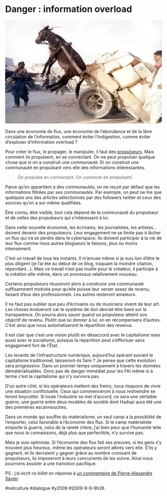 # Danger : information overload

![](_i/overload1.webp)

Dans une économie de flux, une économie de l’abondance et de la libre circulation de l’information, comment éviter l’indigestion, comme éviter d’exploser d’information overload ?

Pour créer le flux, le propager, le manipuler, il faut des [propulseurs](#propulseur). Mais comment ils propulsent, en se connectant. On ne peut propulser quelque chose que si on a construit une communauté. Et on construit une communauté en propulsant vers elle des informations intéressantes.

> On propulse en connectant. On connecte en propulsant.

Parce qu’on appartient à des communautés, on ne reçoit par défaut que les informations filtrées par ses communautés. Par exemple, on peut ne lire que quelques uns des articles sélectionnés par des followers twitter et ceux des sources qu’on a soi-même qualifiées.

Être connu, être visible, tout cela dépend de la communauté du propulseur et de celles des propulseurs qui s’intéressent à lui.

Dans cette nouvelle économie, les écrivains, les journalistes, les artistes… doivent devenir des propulseurs. Leur engagement ne se limite pas à lâcher un flux qui ira se perdre dans le cyberspace. Ils doivent participer à la vie de leur flux comme nous autres blogueurs le faisons, plus ou moins intensément.

C’est un travail de tous les instants. Il m’amuse même si je suis loin d’être le plus diligent (je l’ai été au début de ce blog, traquant la moindre citation, répondant…). Mais ce travail n’est pas inutile pour le créateur, il participe à la création elle-même, dans un processus relativement nouveau.

Certains propulseurs réussiront alors à construire une communauté suffisamment motivée pour qu’elle puisse leur verser assez de revenu, faisant d’eux des professionnels. Les autres resteront amateurs.

Il ne faut pas oublier que peu d’écrivains ou de musiciens vivent de leur art. Les choses évolueront car le système de don devrait être basé sur la transparence. On pourra alors savoir quand un propulseur atteint son objectif de revenu. Plutôt que lui donner à lui, on en récompensera d’autres. C’est ainsi que nous automatiseront la répartition des revenus.

Il est clair que c’est une vision plutôt en désaccord avec le capitalisme mais aussi avec le socialisme, puisque la répartition peut s’effectuer sans engagement fort de l’État.

Les tenants de l’infrastructure numérique, aujourd’hui opérant suivant le capitalisme traditionnel, laisseront-ils faire ? Je pense que cette évolution sera progressive. Dans un premier temps uniquement à travers les données dématérialisables. Donc pas de danger immédiat pour les FAI même si à terme c’est le capitalisme qui n’y survivra pas.

D’un autre côté, si les opérateurs mettent des freins, nous risquons de vivre une situation conflictuelle. Ceux qui commenceront à nous restreindre se feront boycotter. Si toute l’industrie se met d’accord, ce sera une véritable guerre, une guerre entre deux modèles de société dont Hadopi aura été une des premières escarmouches.

Dans un monde qui souffre du matérialisme, un seul camp a la possibilité de l’emporter, celui favorable à l’économie des flux. Si le camp matérialiste emporte la guerre, celui de la rareté chère, j’ai bien peur que l’humanité telle que nous la connaissons, déjà plus que perfectible, n’y survive pas.

Mais je suis optimiste. Si l’économie des flux fait ses preuves, si les gens s’y trouvent plus heureux, même les opérateurs seront attirés vers elle. S’ils y gagnent, et ils devraient y gagner grâce au nombre croissant de propulseurs, ils imposeront à leurs concurrents de les suivre. Ainsi nous pourrions assister à une transition pacifique.

PS : j’ai écrit ce billet en réponse à [un commentaire de Pierre-Alexandre Xavier](../8/leconomie-des-flux/#comment-69130.md).

#netculture #dialogue #y2009 #2009-9-9-9h26
